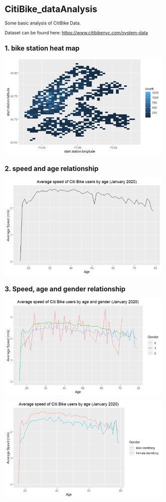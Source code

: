 # CitiBike_dataAnalysis

Some basic analysis of CitiBike Data. 

Dataset can be found here: https://www.citibikenyc.com/system-data

## 1. bike station heat map
![](images/000005.png)

## 2. speed and age relationship
![](images/000003.png)

## 3. Speed, age and gender relationship 

![](images/000002.png)

![](images/000004.png)

